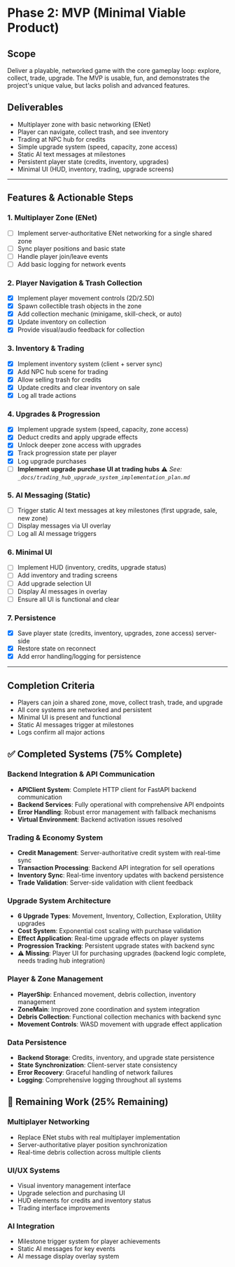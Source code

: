 # Phase 2: MVP (Minimal Viable Product)

## Scope
Deliver a playable, networked game with the core gameplay loop: explore, collect, trade, upgrade. The MVP is usable, fun, and demonstrates the project's unique value, but lacks polish and advanced features.

## Deliverables
- Multiplayer zone with basic networking (ENet)
- Player can navigate, collect trash, and see inventory
- Trading at NPC hub for credits
- Simple upgrade system (speed, capacity, zone access)
- Static AI text messages at milestones
- Persistent player state (credits, inventory, upgrades)
- Minimal UI (HUD, inventory, trading, upgrade screens)

---

## Features & Actionable Steps

### 1. Multiplayer Zone (ENet)
- [ ] Implement server-authoritative ENet networking for a single shared zone
- [ ] Sync player positions and basic state
- [ ] Handle player join/leave events
- [ ] Add basic logging for network events

### 2. Player Navigation & Trash Collection
- [x] Implement player movement controls (2D/2.5D)
- [x] Spawn collectible trash objects in the zone
- [x] Add collection mechanic (minigame, skill-check, or auto)
- [x] Update inventory on collection
- [x] Provide visual/audio feedback for collection

### 3. Inventory & Trading
- [x] Implement inventory system (client + server sync)
- [x] Add NPC hub scene for trading
- [x] Allow selling trash for credits
- [x] Update credits and clear inventory on sale
- [x] Log all trade actions

### 4. Upgrades & Progression
- [x] Implement upgrade system (speed, capacity, zone access)
- [x] Deduct credits and apply upgrade effects
- [x] Unlock deeper zone access with upgrades
- [x] Track progression state per player
- [x] Log upgrade purchases
- [ ] **Implement upgrade purchase UI at trading hubs** ⚠️ *See: `_docs/trading_hub_upgrade_system_implementation_plan.md`*

### 5. AI Messaging (Static)
- [ ] Trigger static AI text messages at key milestones (first upgrade, sale, new zone)
- [ ] Display messages via UI overlay
- [ ] Log all AI message triggers

### 6. Minimal UI
- [ ] Implement HUD (inventory, credits, upgrade status)
- [ ] Add inventory and trading screens
- [ ] Add upgrade selection UI
- [ ] Display AI messages in overlay
- [ ] Ensure all UI is functional and clear

### 7. Persistence
- [x] Save player state (credits, inventory, upgrades, zone access) server-side
- [x] Restore state on reconnect
- [x] Add error handling/logging for persistence

---

## Completion Criteria
- Players can join a shared zone, move, collect trash, trade, and upgrade
- All core systems are networked and persistent
- Minimal UI is present and functional
- Static AI messages trigger at milestones
- Logs confirm all major actions

## ✅ Completed Systems (75% Complete)

### Backend Integration & API Communication
- **APIClient System**: Complete HTTP client for FastAPI backend communication
- **Backend Services**: Fully operational with comprehensive API endpoints
- **Error Handling**: Robust error management with fallback mechanisms
- **Virtual Environment**: Backend activation issues resolved

### Trading & Economy System
- **Credit Management**: Server-authoritative credit system with real-time sync
- **Transaction Processing**: Backend API integration for sell operations
- **Inventory Sync**: Real-time inventory updates with backend persistence
- **Trade Validation**: Server-side validation with client feedback

### Upgrade System Architecture
- **6 Upgrade Types**: Movement, Inventory, Collection, Exploration, Utility upgrades
- **Cost System**: Exponential cost scaling with purchase validation
- **Effect Application**: Real-time upgrade effects on player systems
- **Progression Tracking**: Persistent upgrade states with backend sync
- **⚠️ Missing**: Player UI for purchasing upgrades (backend logic complete, needs trading hub integration)

### Player & Zone Management
- **PlayerShip**: Enhanced movement, debris collection, inventory management
- **ZoneMain**: Improved zone coordination and system integration
- **Debris Collection**: Functional collection mechanics with backend sync
- **Movement Controls**: WASD movement with upgrade effect application

### Data Persistence
- **Backend Storage**: Credits, inventory, and upgrade state persistence
- **State Synchronization**: Client-server state consistency
- **Error Recovery**: Graceful handling of network failures
- **Logging**: Comprehensive logging throughout all systems

## 🔄 Remaining Work (25% Remaining)

### Multiplayer Networking
- Replace ENet stubs with real multiplayer implementation
- Server-authoritative player position synchronization
- Real-time debris collection across multiple clients

### UI/UX Systems
- Visual inventory management interface
- Upgrade selection and purchasing UI
- HUD elements for credits and inventory status
- Trading interface improvements

### AI Integration
- Milestone trigger system for player achievements
- Static AI messages for key events
- AI message display overlay system
